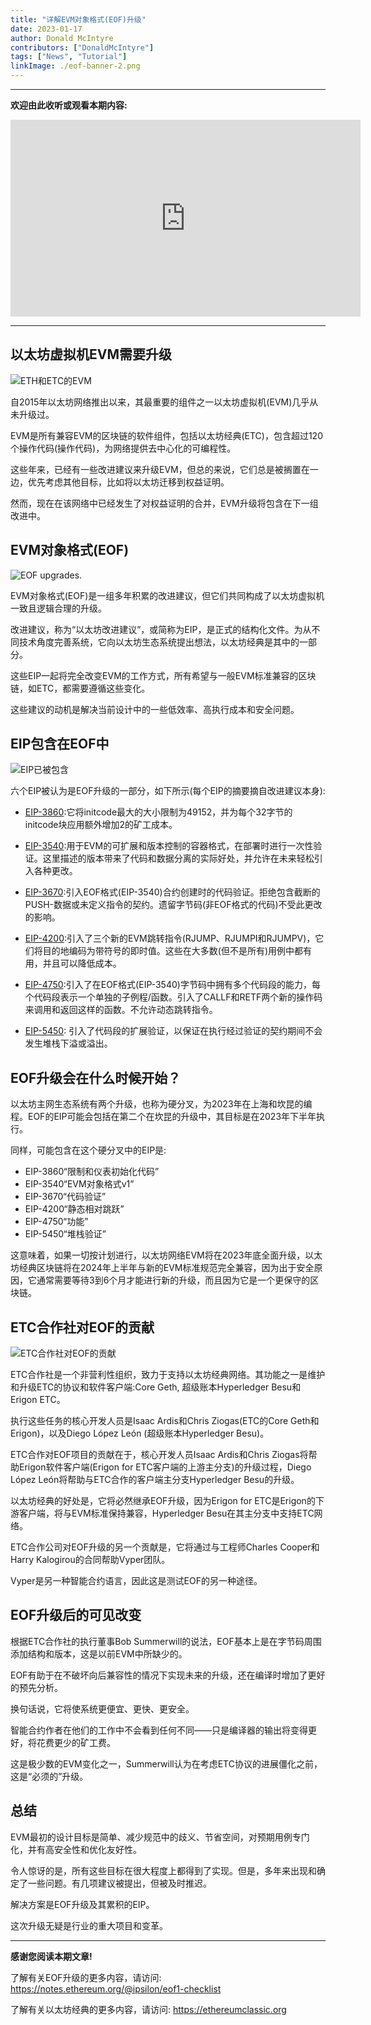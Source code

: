 ```yaml
---
title: "详解EVM对象格式(EOF)升级"
date: 2023-01-17
author: Donald McIntyre
contributors: ["DonaldMcIntyre"]
tags: ["News", "Tutorial"]
linkImage: ./eof-banner-2.png
---
```


---
**欢迎由此收听或观看本期内容:**

<iframe width="560" height="315" src="https://www.youtube.com/embed/L3--VZDjRkY" title="YouTube video player" frameborder="0" allow="accelerometer; autoplay; clipboard-write; encrypted-media; gyroscope; picture-in-picture; web-share" allowfullscreen></iframe>

---

## 以太坊虚拟机EVM需要升级

![ETH和ETC的EVM](./eof-evm-2.png)

自2015年以太坊网络推出以来，其最重要的组件之一以太坊虚拟机(EVM)几乎从未升级过。

EVM是所有兼容EVM的区块链的软件组件，包括以太坊经典(ETC)，包含超过120个操作代码(操作代码)，为网络提供去中心化的可编程性。

这些年来，已经有一些改进建议来升级EVM，但总的来说，它们总是被搁置在一边，优先考虑其他目标，比如将以太坊迁移到权益证明。

然而，现在在该网络中已经发生了对权益证明的合并，EVM升级将包含在下一组改进中。

## EVM对象格式(EOF)

![EOF upgrades.](./eof-eof-2.png)

EVM对象格式(EOF)是一组多年积累的改进建议，但它们共同构成了以太坊虚拟机一致且逻辑合理的升级。

改进建议，称为“以太坊改进建议”，或简称为EIP，是正式的结构化文件。为从不同技术角度完善系统，它向以太坊生态系统提出想法，以太坊经典是其中的一部分。

这些EIP一起将完全改变EVM的工作方式，所有希望与一般EVM标准兼容的区块链，如ETC，都需要遵循这些变化。

这些建议的动机是解决当前设计中的一些低效率、高执行成本和安全问题。

## EIP包含在EOF中

![EIP已被包含](./eof-eips-2.png)

六个EIP被认为是EOF升级的一部分，如下所示(每个EIP的摘要摘自改进建议本身):

- [EIP-3860](https://eips.ethereum.org/EIPS/eip-3860):它将initcode最大的大小限制为49152，并为每个32字节的initcode块应用额外增加2的矿工成本。

- [EIP-3540](https://eips.ethereum.org/EIPS/eip-3540):用于EVM的可扩展和版本控制的容器格式，在部署时进行一次性验证。这里描述的版本带来了代码和数据分离的实际好处，并允许在未来轻松引入各种更改。

- [EIP-3670](https://eips.ethereum.org/EIPS/eip-3670):引入EOF格式(EIP-3540)合约创建时的代码验证。拒绝包含截断的PUSH-数据或未定义指令的契约。遗留字节码(非EOF格式的代码)不受此更改的影响。

- [EIP-4200](https://eips.ethereum.org/EIPS/eip-4200):引入了三个新的EVM跳转指令(RJUMP、RJUMPI和RJUMPV)，它们将目的地编码为带符号的即时值。这些在大多数(但不是所有)用例中都有用，并且可以降低成本。

- [EIP-4750](https://eips.ethereum.org/EIPS/eip-4750):引入了在EOF格式(EIP-3540)字节码中拥有多个代码段的能力，每个代码段表示一个单独的子例程/函数。引入了CALLF和RETF两个新的操作码来调用和返回这样的函数。不允许动态跳转指令。

- [EIP-5450](https://eips.ethereum.org/EIPS/eip-5450): 引入了代码段的扩展验证，以保证在执行经过验证的契约期间不会发生堆栈下溢或溢出。

## EOF升级会在什么时候开始？

以太坊主网生态系统有两个升级，也称为硬分叉，为2023年在上海和坎昆的编程。EOF的EIP可能会包括在第二个在坎昆的升级中，其目标是在2023年下半年执行。

同样，可能包含在这个硬分叉中的EIP是:

- EIP-3860“限制和仪表初始化代码”
- EIP-3540“EVM对象格式v1”
- EIP-3670“代码验证”
- EIP-4200“静态相对跳跃”
- EIP-4750“功能”
- EIP-5450“堆栈验证”

这意味着，如果一切按计划进行，以太坊网络EVM将在2023年底全面升级，以太坊经典区块链将在2024年上半年与新的EVM标准规范完全兼容，因为出于安全原因，它通常需要等待3到6个月才能进行新的升级，而且因为它是一个更保守的区块链。

## ETC合作社对EOF的贡献

![ETC合作社对EOF的贡献](./eof-etc-coop-2.png)

ETC合作社是一个非营利性组织，致力于支持以太坊经典网络。其功能之一是维护和升级ETC的协议和软件客户端:Core Geth, 超级账本Hyperledger Besu和Erigon ETC。

执行这些任务的核心开发人员是Isaac Ardis和Chris Ziogas(ETC的Core Geth和Erigon)，以及Diego López León (超级账本Hyperledger Besu)。

ETC合作对EOF项目的贡献在于，核心开发人员Isaac Ardis和Chris Ziogas将帮助Erigon软件客户端(Erigon for ETC客户端的上游主分支)的升级过程，Diego López León将帮助与ETC合作的客户端主分支Hyperledger Besu的升级。

以太坊经典的好处是，它将必然继承EOF升级，因为Erigon for ETC是Erigon的下游客户端，将与EVM标准保持兼容，Hyperledger Besu在其主分支中支持ETC网络。

ETC合作公司对EOF升级的另一个贡献是，它将通过与工程师Charles Cooper和Harry Kalogirou的合同帮助Vyper团队。

Vyper是另一种智能合约语言，因此这是测试EOF的另一种途径。

## EOF升级后的可见改变

根据ETC合作社的执行董事Bob Summerwill的说法，EOF基本上是在字节码周围添加结构和版本，这是以前EVM中所缺少的。

EOF有助于在不破坏向后兼容性的情况下实现未来的升级，还在编译时增加了更好的预先分析。

换句话说，它将使系统更便宜、更快、更安全。

智能合约作者在他们的工作中不会看到任何不同——只是编译器的输出将变得更好，将花费更少的矿工费。

这是极少数的EVM变化之一，Summerwill认为在考虑ETC协议的进展僵化之前，这是“必须的”升级。

## 总结

EVM最初的设计目标是简单、减少规范中的歧义、节省空间，对预期用例专门化，并有高安全性和优化友好性。

令人惊讶的是，所有这些目标在很大程度上都得到了实现。但是，多年来出现和确定了一些问题。有几项建议被提出，但被及时推迟。

解决方案是EOF升级及其累积的EIP。

这次升级无疑是行业的重大项目和变革。

---

**感谢您阅读本期文章!**

了解有关EOF升级的更多内容，请访问: https://notes.ethereum.org/@ipsilon/eof1-checklist

了解有关以太坊经典的更多内容，请访问: https://ethereumclassic.org
